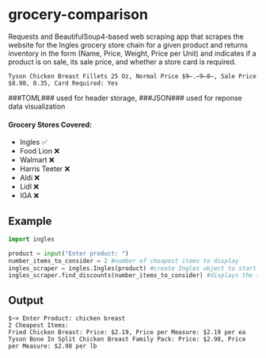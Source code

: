 # grocery-comparison
Requests and BeautifulSoup4-based web scraping app that scrapes the website for the Ingles grocery store chain for a given product and returns inventory in the form (Name, Price, Weight, Price per Unit) and indicates if a product is on sale, its sale price, and whether a store card is required.
```
Tyson Chicken Breast Fillets 25 Oz, Normal Price $9̶.̶9̶8̶, Sale Price $8.98, 0.35, Card Required: Yes
```
###TOML### used for header storage, ###JSON### used for reponse data visualization

#### Grocery Stores Covered:
- Ingles ✅
- Food Lion ❌
- Walmart ❌
- Harris Teeter ❌
- Aldi ❌
- Lidl ❌
- IGA ❌

## Example
```python
import ingles

product = input("Enter product: ")
number_items_to_consider = 2 #number of cheapest items to display
ingles_scraper = ingles.Ingles(product) #create Ingles object to start a session
ingles_scraper.find_discounts(number_items_to_consider) #displays the two cheapest items found
```
## Output
```console
$~> Enter Product: chicken breast
2 Cheapest Items:
Fried Chicken Breast: Price: $2.19, Price per Measure: $2.19 per ea
Tyson Bone In Split Chicken Breast Family Pack: Price: $2.98, Price per Measure: $2.98 per lb
```
